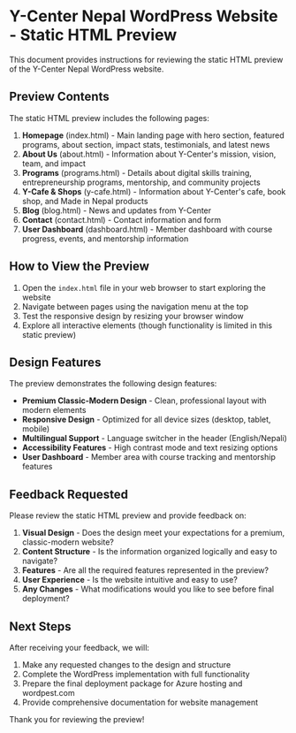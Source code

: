 # Y-Center Nepal WordPress Website - Static HTML Preview

This document provides instructions for reviewing the static HTML preview of the Y-Center Nepal WordPress website.

## Preview Contents

The static HTML preview includes the following pages:

1. **Homepage** (index.html) - Main landing page with hero section, featured programs, about section, impact stats, testimonials, and latest news
2. **About Us** (about.html) - Information about Y-Center's mission, vision, team, and impact
3. **Programs** (programs.html) - Details about digital skills training, entrepreneurship programs, mentorship, and community projects
4. **Y-Cafe & Shops** (y-cafe.html) - Information about Y-Center's cafe, book shop, and Made in Nepal products
5. **Blog** (blog.html) - News and updates from Y-Center
6. **Contact** (contact.html) - Contact information and form
7. **User Dashboard** (dashboard.html) - Member dashboard with course progress, events, and mentorship information

## How to View the Preview

1. Open the `index.html` file in your web browser to start exploring the website
2. Navigate between pages using the navigation menu at the top
3. Test the responsive design by resizing your browser window
4. Explore all interactive elements (though functionality is limited in this static preview)

## Design Features

The preview demonstrates the following design features:

- **Premium Classic-Modern Design** - Clean, professional layout with modern elements
- **Responsive Design** - Optimized for all device sizes (desktop, tablet, mobile)
- **Multilingual Support** - Language switcher in the header (English/Nepali)
- **Accessibility Features** - High contrast mode and text resizing options
- **User Dashboard** - Member area with course tracking and mentorship features

## Feedback Requested

Please review the static HTML preview and provide feedback on:

1. **Visual Design** - Does the design meet your expectations for a premium, classic-modern website?
2. **Content Structure** - Is the information organized logically and easy to navigate?
3. **Features** - Are all the required features represented in the preview?
4. **User Experience** - Is the website intuitive and easy to use?
5. **Any Changes** - What modifications would you like to see before final deployment?

## Next Steps

After receiving your feedback, we will:

1. Make any requested changes to the design and structure
2. Complete the WordPress implementation with full functionality
3. Prepare the final deployment package for Azure hosting and wordpest.com
4. Provide comprehensive documentation for website management

Thank you for reviewing the preview!
